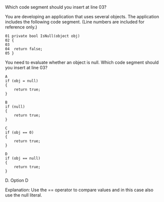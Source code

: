 ﻿Which code segment should you insert at line 03?

You are developing an application that uses several objects. The application includes the
following code segment. (Line numbers are included for reference only.)


```
01 private bool IsNull(object obj)
02 {
03
04  return false;
05 }
```

You need to evaluate whether an object is null.
Which code segment should you insert at line 03?

```
A
if (obj = null)
{
    return true;
}

B
if (null)
{
    return true;
}

C
if (obj == 0)
{
    return true;
}

D
if (obj == null)
{
    return true;
}

```
D.
Option D

Explanation:
Use the == operator to compare values and in this case also use the null literal.




